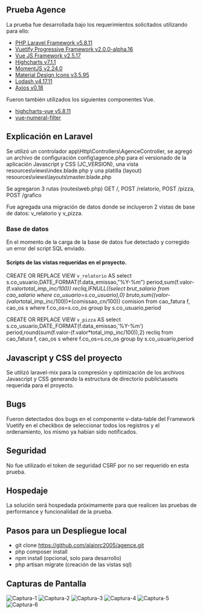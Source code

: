 ## Prueba Agence

La prueba fue desarrollada bajo los requerimientos solicitados utilizando para ello:

- [PHP Laravel Framework v5.8.11](https://www.laravel.com)
- [Vuetify Progressive Framework v2.0.0-alpha.16](https://next.vuetify.com)
- [Vue JS Framework v2.5.17](https://vuejs.org)
- [Highcharts v7.1.1](https://www.highcharts.com)
- [MomentJS v2.24.0](http://www.momentjs.com)
- [Material Design Icons v3.5.95](https://materialdesignicons.com)
- [Lodash v4.17.11 ](https://lodash.com/)
- [Axios v0.18](https://github.com/axios/axios)

Fueron también utilizados los siguientes componentes Vue.
- [highcharts-vue v5.8.11](https://github.com/highcharts/highcharts-vue#readme)
- [vue-numeral-filter](https://github.com/lloydjatkinson/vue-numeral-filter#readme)

## Explicación en Laravel
Se utilizó un controlador app\Http\Controllers\AgenceController, se agregó un archivo de configuración config\agence.php para el versionado de la aplicación Javascript y CSS (JC_VERSION), una vista resources\views\index.blade.php y una platilla (layout) resources\views\layouts\master.blade.php

Se agregaron 3 rutas (routes\web.php) GET /, POST /relatorio, POST /pizza, POST /grafico

Fue agregada una migración de datos donde se incluyeron 2 vistas de base de datos: v_relatorio y v_pizza.

### Base de datos
En el momento de la carga de la base de datos fue detectado y corregido un error del script SQL enviado.

#### Scripts de las vistas requeridas en el proyecto.

CREATE OR REPLACE VIEW `v_relatorio` AS select s.co_usuario,DATE_FORMAT(f.data_emissao,"%Y-%m") period,sum(f.valor-(f.valor*total_imp_inc/100)) recliq,IFNULL((select brut_salario from cao_salario where co_usuario=s.co_usuario),0) bruto,sum((valor-(valor*total_imp_inc/100))*(comissao_cn/100)) comision from cao_fatura f, cao_os s where f.co_os=s.co_os group by s.co_usuario,period

CREATE OR REPLACE VIEW `v_pizza` AS select s.co_usuario,DATE_FORMAT(f.data_emissao,'%Y-%m') period,round(sum(f.valor-(f.valor*total_imp_inc/100)),2) recliq from cao_fatura f, cao_os s where f.co_os=s.co_os group by s.co_usuario,period
 

## Javascript y CSS del proyecto

Se utilizó laravel-mix para la compresión y optimización de los archivos Javascript y CSS generando la estructura de directorio public\assets requerida para el proyecto.

## Bugs

Fueron detectados dos bugs en el componente v-data-table del Framework Vuetify en el checkbox de seleccionar todos los registros y el ordenamiento, los mismo ya habían sido notificados.

## Seguridad

No fue utilizado el token de seguridad CSRF por no ser requerido en esta prueba.

## Hospedaje

La solución será hospedada próximamente para que realicen las pruebas de performance y funcionalidad de la prueba.

## Pasos para un Despliegue local

- git clone https://github.com/alainrc2005/agence.git
- php composer install
- npm install (opcional, solo para desarrollo)
- php artisan migrate (creación de las vistas sql)

## Capturas de Pantalla
![Captura-1](https://live.staticflickr.com/65535/47660933181_6dc9b1f1a2_o.png)
![Captura-2](https://live.staticflickr.com/65535/40694396913_a08dfac1aa_o.png)
![Captura-3](https://live.staticflickr.com/65535/47660932901_32705eb97c_o.png)
![Captura-4](https://live.staticflickr.com/65535/40694396463_3561be6ee9_o.png)
![Captura-5](https://live.staticflickr.com/65535/47660932601_d5fde550fb_o.png)
![Captura-6](https://live.staticflickr.com/65535/40694395973_b93155542c_o.png)
